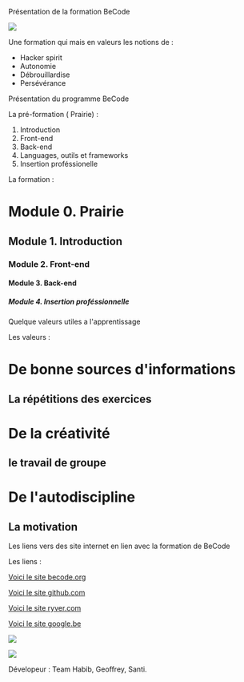Présentation de la formation BeCode

![](http://www.gif.ovh/french-gif/Informaticien%20Gif/Informaticien%20Gif%20(23).gif)

Une formation qui mais en valeurs les notions de :

- Hacker spirit
- Autonomie
- Débrouillardise
- Persévérance

Présentation du programme BeCode

La pré-formation ( Prairie) :

1. Introduction
2. Front-end
3. Back-end
4. Languages, outils et frameworks
5. Insertion proféssionelle

La formation :

# Module 0. Prairie
## Module 1. Introduction
### Module 2. Front-end
#### Module 3. Back-end
##### Module 4. Insertion proféssionnelle

Quelque valeurs utiles a l'apprentissage

Les valeurs :

# De bonne sources d'informations
## La répétitions des exercices
# De la créativité
## le travail de groupe
# De l'autodiscipline
## La motivation

Les liens vers des site internet en lien avec la formation de BeCode

Les liens :

[Voici le site becode.org](http://register.becode.org/)


[Voici le site github.com](https://github.com/)


[Voici le site ryver.com](https://ryver.com/)


[Voici le site google.be](https://www.google.be/)


![](https://niocode.com/wp-content/uploads/2017/03/html.jpg)


![](https://packagecontrol.io/readmes/img/164effb01cce178044295fac1c4cb47c314aa764.gif)

Dévelopeur : Team Habib, Geoffrey, Santi.
